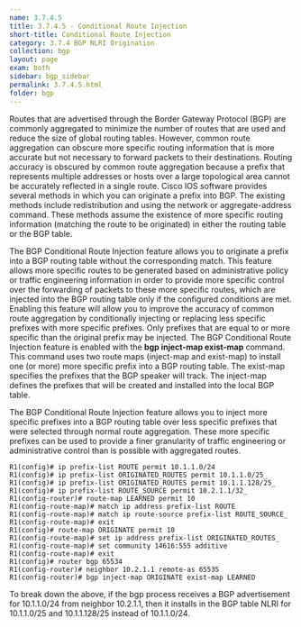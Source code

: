 ```yaml
---
name: 3.7.4.5
title: 3.7.4.5 - Conditional Route Injection
short-title: Conditional Route Injection
category: 3.7.4 BGP NLRI Origination
collection: bgp
layout: page
exam: both
sidebar: bgp_sidebar
permalink: 3.7.4.5.html
folder: bgp
---
```

Routes that are advertised through the Border Gateway Protocol (BGP) are commonly aggregated to minimize the number of routes that are used and reduce the size of global routing tables. However, common route aggregation can obscure more specific routing information that is more accurate but not necessary to forward packets to their destinations. Routing accuracy is obscured by common route aggregation because a prefix that represents multiple addresses or hosts over a large topological area cannot be accurately reflected in a single route. Cisco IOS software provides several methods in which you can originate a prefix into BGP. The existing methods include redistribution and using the network or aggregate-address command. These methods assume the existence of more specific routing information (matching the route to be originated) in either the routing table or the BGP table.

The BGP Conditional Route Injection feature allows you to originate a prefix into a BGP routing table without the corresponding match. This feature allows more specific routes to be generated based on administrative policy or traffic engineering information in order to provide more specific control over the forwarding of packets to these more specific routes, which are injected into the BGP routing table only if the configured conditions are met. Enabling this feature will allow you to improve the accuracy of common route aggregation by conditionally injecting or replacing less specific prefixes with more specific prefixes. Only prefixes that are equal to or more specific than the original prefix may be injected. The BGP Conditional Route Injection feature is enabled with the **bgp inject-map exist-map** command. This command uses two route maps (inject-map and exist-map) to install one (or more) more specific prefix into a BGP routing table. The exist-map specifies the prefixes that the BGP speaker will track. The inject-map defines the prefixes that will be created and installed into the local BGP table.

The BGP Conditional Route Injection feature allows you to inject more specific prefixes into a BGP routing table over less specific prefixes that were selected through normal route aggregation. These more specific prefixes can be used to provide a finer granularity of traffic engineering or administrative control than is possible with aggregated routes.
```
R1(config)# ip prefix-list ROUTE permit 10.1.1.0/24
R1(config)# ip prefix-list ORIGINATED_ROUTES permit 10.1.1.0/25_
R1(config)# ip prefix-list ORIGINATED_ROUTES permit 10.1.1.128/25_
R1(config)# ip prefix-list ROUTE_SOURCE permit 10.2.1.1/32_
R1(config-router)# route-map LEARNED permit 10
R1(config-route-map)# match ip address prefix-list ROUTE
R1(config-route-map)# match ip route-source prefix-list ROUTE_SOURCE_
R1(config-route-map)# exit
R1(config)# route-map ORIGINATE permit 10
R1(config-route-map)# set ip address prefix-list ORIGINATED_ROUTES_
R1(config-route-map)# set community 14616:555 additive
R1(config-route-map)# exit
R1(config)# router bgp 65534
R1(config-router)# neighbor 10.2.1.1 remote-as 65535
R1(config-router)# bgp inject-map ORIGINATE exist-map LEARNED
```
To break down the above, if the bgp process receives a BGP advertisement for 10.1.1.0/24 from neighbor 10.2.1.1, then it installs in the BGP table NLRI for 10.1.1.0/25 and 10.1.1.128/25 instead of 10.1.1.0/24.
